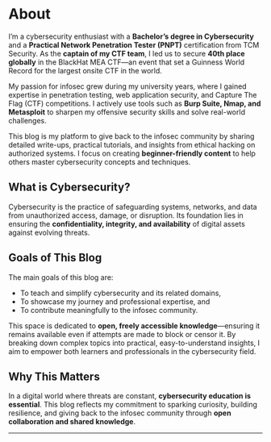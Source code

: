 # About

I’m a cybersecurity enthusiast with a **Bachelor’s degree in Cybersecurity** and a **Practical Network Penetration Tester (PNPT)** certification from TCM Security. As the **captain of my CTF team**, I led us to secure **40th place globally** in the BlackHat MEA CTF—an event that set a Guinness World Record for the largest onsite CTF in the world.

My passion for infosec grew during my university years, where I gained expertise in penetration testing, web application security, and Capture The Flag (CTF) competitions. I actively use tools such as **Burp Suite, Nmap, and Metasploit** to sharpen my offensive security skills and solve real-world challenges.

This blog is my platform to give back to the infosec community by sharing detailed write-ups, practical tutorials, and insights from ethical hacking on authorized systems. I focus on creating **beginner-friendly content** to help others master cybersecurity concepts and techniques.

## What is Cybersecurity?

Cybersecurity is the practice of safeguarding systems, networks, and data from unauthorized access, damage, or disruption. Its foundation lies in ensuring the **confidentiality, integrity, and availability** of digital assets against evolving threats.

## Goals of This Blog

The main goals of this blog are:

* To teach and simplify cybersecurity and its related domains,
* To showcase my journey and professional expertise, and
* To contribute meaningfully to the infosec community.

This space is dedicated to **open, freely accessible knowledge**—ensuring it remains available even if attempts are made to block or censor it. By breaking down complex topics into practical, easy-to-understand insights, I aim to empower both learners and professionals in the cybersecurity field.

## Why This Matters

In a digital world where threats are constant, **cybersecurity education is essential**. This blog reflects my commitment to sparking curiosity, building resilience, and giving back to the infosec community through **open collaboration and shared knowledge**.

---

